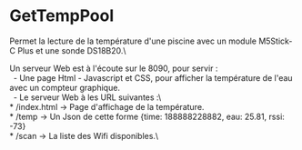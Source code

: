 # GetTempPool

Permet la lecture de la température d'une piscine avec un module M5Stick-C Plus et une sonde DS18B20.\

Un serveur Web est à l'écoute sur le 8090, pour servir :\
    &ensp;- Une page Html - Javascript et CSS, pour afficher la température de l'eau avec un compteur graphique.\
    &ensp;- Le serveur Web à les URL suivantes :\             
        * /index.html -> Page d'affichage de la température.\
        * /temp -> Un Json de cette forme {time: 188888228882, eau: 25.81, rssi: -73}\
        * /scan -> La liste des Wifi disponibles.\
